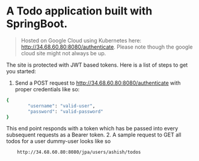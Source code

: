 # A Todo application built with SpringBoot. 
> Hosted on Google Cloud using Kubernetes here: http://34.68.60.80:8080/authenticate. Please note though the google cloud site might not always be up.

The site is protected with JWT based tokens. Here is a list of steps to get you started:
1. Send a POST request to http://34.68.60.80:8080/authenticate with proper credentials like so:
```sh
{
	    "username": "valid-user",
	    "password": "valid-password"
} 
```
This end point responds with a token which has be passed into every subsequent requests as a Bearer token.
  2. A sample request to GET all todos for a user dummy-user looks like so
```sh
	http://34.68.60.80:8080/jpa/users/ashish/todos 
```
